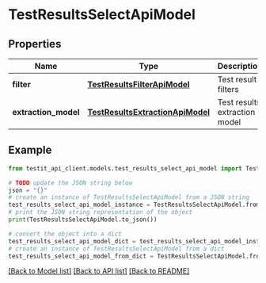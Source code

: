 # TestResultsSelectApiModel


## Properties

Name | Type | Description | Notes
------------ | ------------- | ------------- | -------------
**filter** | [**TestResultsFilterApiModel**](TestResultsFilterApiModel.md) | Test result filters | 
**extraction_model** | [**TestResultsExtractionApiModel**](TestResultsExtractionApiModel.md) | Test results extraction model | 

## Example

```python
from testit_api_client.models.test_results_select_api_model import TestResultsSelectApiModel

# TODO update the JSON string below
json = "{}"
# create an instance of TestResultsSelectApiModel from a JSON string
test_results_select_api_model_instance = TestResultsSelectApiModel.from_json(json)
# print the JSON string representation of the object
print(TestResultsSelectApiModel.to_json())

# convert the object into a dict
test_results_select_api_model_dict = test_results_select_api_model_instance.to_dict()
# create an instance of TestResultsSelectApiModel from a dict
test_results_select_api_model_from_dict = TestResultsSelectApiModel.from_dict(test_results_select_api_model_dict)
```
[[Back to Model list]](../README.md#documentation-for-models) [[Back to API list]](../README.md#documentation-for-api-endpoints) [[Back to README]](../README.md)


